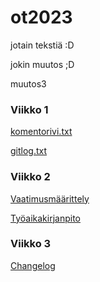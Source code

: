 # ot2023

jotain tekstiä :D

jokin muutos ;D

muutos3

### Viikko 1

[komentorivi.txt](https://github.com/smannist/ot2023/blob/master/laskarit/viikko1/komentorivi.txt)

[gitlog.txt](https://github.com/smannist/ot2023/blob/master/laskarit/viikko1/gitlog.txt)

### Viikko 2

[Vaatimusmäärittely](https://github.com/smannist/ot2023/blob/master/dokumentaatio/vaatimusmaarittely.md)

[Työaikakirjanpito](https://github.com/smannist/ot2023/blob/master/dokumentaatio/tyoaikakirjanpito.md)

### Viikko 3

[Changelog](https://github.com/smannist/ot2023/blob/master/dokumentaatio/changelog.md)
